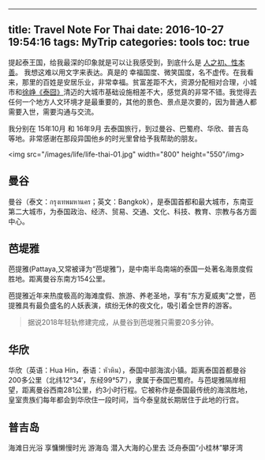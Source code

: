 
---
title: Travel Note For Thai
date: 2016-10-27 19:54:16
tags: MyTrip
categories: tools
toc: true
---

提起泰王国，给我最深的印象就是可以让我感受到，到底什么是 [人之初、性本善][1]。 我想这难以用文字来表达。<!-- more -->真是的 幸福国度、微笑国度，名不虚传。在我看来，那里的百姓是安居乐业，非常幸福。贫富差距不大，资源分配相对合理，小城市和[徐峥《泰囧》][2]清迈的大城市基础设施相差不大，感觉真的非常不错。我觉得去任何一个地方人文环境才是最重要的，其他的景色、景点是次要的，因为普通人都需要入世，需要沟通与交流。

我分别在 15年10月 和 16年9月 去泰国旅行，到过曼谷、巴蜀府、华欣、普吉岛 等地。非常感谢在那段异国他乡的时光里曾给予我帮助的朋友。

<img src="/images/life/life-thai-01.jpg" width="800" height="550"/img>


## 曼谷

曼谷（泰文：กรุงเทพมหานคร；英文：Bangkok），是泰国首都和最大城市，东南亚第二大城市，为泰国政治、经济、贸易、交通、文化、科技、教育、宗教与各方面中心。

## 芭堤雅

芭提雅(Pattaya,又常被译为“芭堤雅”)，是中南半岛南端的泰国一处著名海景度假胜地。距离曼谷东南方154公里。

芭提雅近年来热度极高的海滩度假、旅游、养老圣地，享有“东方夏威夷”之誉，芭提雅具有最负盛名的人妖表演，缤纷无休的夜文化，吸引着全世界的游客。

> 据说2018年轻轨修建完成，从曼谷到芭堤雅只需要20多分钟。

## 华欣

华欣（英语：Hua Hin，泰语：หัวหิน），泰国中部海滨小镇。距离泰国首都曼谷200多公里（北纬12°34′，东经99°57′），隶属于泰国巴蜀府。与芭堤雅隔岸相望，距离曼谷西南281公里，约3小时行程。它被称作是泰国最传统的海滨胜地，皇室贵族们每年都会到华欣住一段时间，当今泰皇就长期居住于此地的行宫。

## 普吉岛

海滩日光浴 享慵懒慢时光
游海岛 潜入大海的心里去
泛舟泰国“小桂林”攀牙湾 

[1]: https://zh.wikipedia.org/wiki/三字经
[2]: https://zh.wikipedia.org/wiki/人再囧途之泰囧
[3]: http://www.17u.com/destination/guide_show_3144_11.html
[11]: /images/life/life-thai-01.jpg
